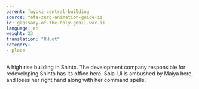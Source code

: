 ```yaml
---
parent: fuyuki-central-building
source: fate-zero-animation-guide-ii
id: glossary-of-the-holy-grail-war-ii
language: en
weight: 23
translation: "RHuot"
category:
- place
---
```


A high rise building in Shinto. The development company responsible for redeveloping Shinto has its office here. Sola-Ui is ambushed by Maiya here, and loses her right hand along with her command spells.
